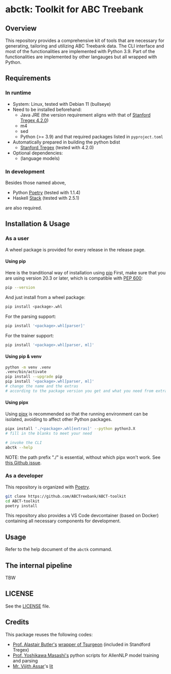 # abctk: Toolkit for ABC Treebank
## Overview
This repository provides a comprehensive kit of tools 
    that are necessary for generating, tailoring and utilizing ABC Treebank data.
The CLI interface and most of the functionalities are implemented with Python 3.9.
Part of the functionalities are implemented by other langauges but all wrapped with Python.

## Requirements
### In runtime
- System: Linux, tested with Debian 11 (bullseye)
- Need to be installed beforehand:
    - Java JRE (the version requirement aligns with that of [Stanford Tregex 4.2.0](https://nlp.stanford.edu/software/tregex.shtml))
    - m4
    - sed
    - Python (>= 3.9) and that required packages listed in `pyproject.toml`
- Automatically prepared in building the python bdist
    - [Stanford Tregex](https://nlp.stanford.edu/software/tregex.shtml) (tested with 4.2.0)
- Optional dependencies:
    - (language models)

### In development
Besides those named above,

- Python [Poetry](https://python-poetry.org/) (tested with 1.1.4)
- Haskell [Stack](https://docs.haskellstack.org/) (tested with 2.5.1)

are also required.

## Installation & Usage
### As a user
A wheel package is provided for every release in the release page.

#### Using pip
Here is the tranditional way of installation using [pip](https://pip.pypa.io)
First, make sure that you are using version 20.3 or later, which is compatible with [PEP 600](https://www.python.org/dev/peps/pep-0600/):
```sh
pip --version
```

And just install from a wheel package:
```sh
pip install <package>.whl
```

For the parsing support:
```sh 
pip install '<package>.whl[parser]'
```

For the trainer support:
```sh 
pip install '<package>.whl[parser, ml]'
```
#### Using pip & venv
```sh
python -m venv .venv
.venv/bin/activate
pip install --upgrade pip
pip install '<package>.whl[parser, ml]'
# change the name and the extras 
# according to the package version you get and what you need from extras
```

#### Using pipx
Using [pipx](https://pipxproject.github.io/pipx/) is recommended 
    so that the running environment can be isolated,
    avoiding to affect other Python packages.

```sh 
pipx install './<package>.whl[extras]' --python python3.X
# fill in the blanks to meet your need

# invoke the CLI
abctk --help
```
NOTE: the path prefix "./" is essential, without which pipx won't work.
See [this Github issue](https://github.com/pipxproject/pipx/issues/641#issuecomment-789168582).

### As a developer
This repository is organized with [Poetry](https://python-poetry.org/).

```sh
git clone https://github.com/ABCTreebank/ABCT-toolkit
cd ABCT-toolkit
poetry install
```

This repository also provides a VS Code devcontainer (based on Docker)
    containing all necessary components for development.

## Usage
Refer to the help document of the `abctk` command.

## The internal pipeline
TBW

## LICENSE
See the [LICENSE](./LICENSE) file.

## Credits
This package reuses the following codes:
- [Prof. Alastair Butler's](http://www.compling.jp/ajb129/index.html#) 
    [wrapper of Tsurgeon](http://npcmj.ninjal.ac.jp/interfaces/tsurgeon_script) 
    (included in Standford Tregex)
- [Prof. Yoshikawa Masashi's](https://masashi-y.github.io/) python scripts for AllenNLP model training and parsing
- [Mr. Vijith Assar](https://www.vijithassar.com/)'s [lit](https://github.com/vijithassar/lit)
